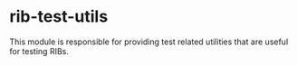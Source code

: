 # rib-test-utils

This module is responsible for providing test related utilities that are
useful for testing RIBs.
